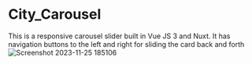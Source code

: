 # City_Carousel

This is a responsive carousel slider built in Vue JS 3 and Nuxt.
It has navigation buttons to the left and right for sliding the card back and forth
![Screenshot 2023-11-25 185106](https://github.com/rutujatech/City_Carousel/assets/44519033/cb6947c3-a36c-4423-ad47-92111b15dd4b)
